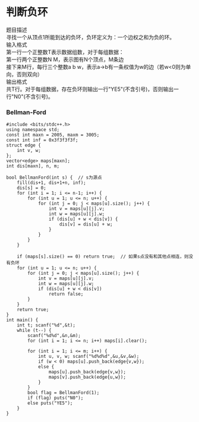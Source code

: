 # 判断负环
题目描述<br>
寻找一个从顶点1所能到达的负环，负环定义为：一个边权之和为负的环。<br>
输入格式<br>
第一行一个正整数T表示数据组数，对于每组数据：<br>
第一行两个正整数N M，表示图有N个顶点，M条边<br>
接下来M行，每行三个整数a b w，表示a->b有一条权值为w的边（若w<0则为单向，否则双向）<br>
输出格式<br>
共T行。对于每组数据，存在负环则输出一行"YE5"(不含引号)，否则输出一行"N0"(不含引号)。<br>

### Bellman-Ford<br>
```
#include <bits/stdc++.h>
using namespace std;
const int maxn = 2005, maxm = 3005;
const int inf = 0x3f3f3f3f;
struct edge {
    int v, w;
};
vector<edge> maps[maxn];
int dis[maxn], n, m;

bool BellmanFord(int s) {  // s为源点
    fill(dis+1, dis+1+n, inf);
    dis[s] = 0;
    for (int i = 1; i <= n-1; i++) {
        for (int u = 1; u <= n; u++) {
            for (int j = 0; j < maps[u].size(); j++) {
                int v = maps[u][j].v;
                int w = maps[u][j].w;
                if (dis[u] + w < dis[v]) {
                    dis[v] = dis[u] + w;
                }
            }
        }
    }
    
    if (maps[s].size() == 0) return true;  // 如果s点没有和其他点相连，则没有负环 
    for (int u = 1; u <= n; u++) {
        for (int j = 0; j < maps[u].size(); j++) {
            int v = maps[u][j].v;
            int w = maps[u][j].w;
            if (dis[u] + w < dis[v])
                return false;
        }
    }
    return true;
}
int main() {
    int t; scanf("%d",&t);
    while (t--) {
        scanf("%d%d",&n,&m);
        for (int i = 1; i <= n; i++) maps[i].clear();

        for (int i = 1; i <= m; i++) {
            int u, v, w; scanf("%d%d%d",&u,&v,&w);
            if (w < 0) maps[u].push_back(edge{v,w});
            else {
            	maps[u].push_back(edge{v,w});
            	maps[v].push_back(edge{u,w});
			}
        }
        bool flag = BellmanFord(1);
   	    if (flag) puts("N0");
   	    else puts("YE5");
    }
}

```
